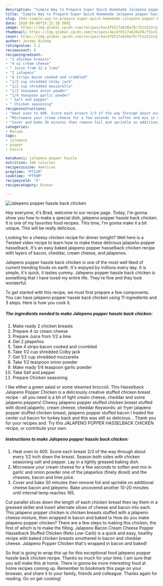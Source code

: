 ```yaml
---
description: "Simple Way to Prepare Super Quick Homemade Jalepeno popper hassle back chicken"
title: "Simple Way to Prepare Super Quick Homemade Jalepeno popper hassle back chicken"
slug: 1542-simple-way-to-prepare-super-quick-homemade-jalepeno-popper-hassle-back-chicken
date: 2020-09-06T15:15:18.509Z
image: https://img-global.cpcdn.com/recipes/4ac4fb517a628a70/751x532cq70/jalepeno-popper-hassle-back-chicken-recipe-main-photo.jpg
thumbnail: https://img-global.cpcdn.com/recipes/4ac4fb517a628a70/751x532cq70/jalepeno-popper-hassle-back-chicken-recipe-main-photo.jpg
cover: https://img-global.cpcdn.com/recipes/4ac4fb517a628a70/751x532cq70/jalepeno-popper-hassle-back-chicken-recipe-main-photo.jpg
author: Jeremy Bishop
ratingvalue: 3.1
reviewcount: 8
recipeingredient:
- "2 chicken breasts"
- "4 oz cream cheese"
- " Juice from 12 a lime"
- "2 jalapeos"
- "4 strips bacon cooked and crumbled"
- "1/2 cup shredded Colby jack"
- "1/2 cup shredded mozzarella"
- "1/2 teaspoon onion powder"
- "1/4 teaspoon garlic powder"
- " Salt and pepper"
- " Chicken seasoning"
recipeinstructions:
- "Heat oven to 400. Score each breast 2/3 of the way through about every 1/2 inch down the breast. Season both sides with chicken seasoning salt and pepper. Lay in a lightly greased baking dish."
- "Microwave your cream cheese for a few seconds to soften and mix in garlic and onion powder one of the jalapeños (finely diced) and the cheeses, bacon and lime juice."
- "Cover and bake 30 minutes then remove foil and sprinkle on additional cheese bacon and jalepeno. Bake uncovered another 10-20 minutes until internal temp reaches 165."
categories:
- Recipe
tags:
- jalepeno
- popper
- hassle

katakunci: jalepeno popper hassle 
nutrition: 168 calories
recipecuisine: American
preptime: "PT12M"
cooktime: "PT59M"
recipeyield: "4"
recipecategory: Dinner

---
```



![Jalepeno popper hassle back chicken](https://img-global.cpcdn.com/recipes/4ac4fb517a628a70/751x532cq70/jalepeno-popper-hassle-back-chicken-recipe-main-photo.jpg)

Hey everyone, it's Brad, welcome to our recipe page. Today, I'm gonna show you how to make a special dish, jalepeno popper hassle back chicken. It is one of my favorites food recipes. This time, I'm gonna make it a bit unique. This will be really delicious.

Looking for a cheesy chicken recipe for dinner tonight? Well here is a Twisted video recipe to learn how to make these delicious jalapeño popper hasselback. It&#39;s an easy baked jalapeno popper hasselback chicken recipe with layers of bacon, cheddar, cream cheese, and jalapenos.

Jalepeno popper hassle back chicken is one of the most well liked of current trending foods on earth. It's enjoyed by millions every day. It is simple, it's quick, it tastes yummy. Jalepeno popper hassle back chicken is something that I have loved my entire life. They're fine and they look wonderful.


To get started with this recipe, we must first prepare a few components. You can have jalepeno popper hassle back chicken using 11 ingredients and 3 steps. Here is how you cook it.

<!--inarticleads1-->

##### The ingredients needed to make Jalepeno popper hassle back chicken:

1. Make ready 2 chicken breasts
1. Prepare 4 oz cream cheese
1. Prepare  Juice from 1/2 a lime
1. Get 2 jalapeños
1. Take 4 strips bacon cooked and crumbled
1. Take 1/2 cup shredded Colby jack
1. Get 1/2 cup shredded mozzarella
1. Take 1/2 teaspoon onion powder
1. Make ready 1/4 teaspoon garlic powder
1. Take  Salt and pepper
1. Prepare  Chicken seasoning


I like either a green salad or some steamed broccoli. This Hasselback Jalapeno Popper Chicken is a deliciously creative stuffed chicken breast recipe - all you need is a bit of light cream cheese, cheddar and some jalapeno peppers! Cheesy jalapeno popper stuffed chicken breast stuffed with diced jalapeño, cream cheese, cheddar Keywords: air fryer jalapeno popper stuffed chicken breast, jalapeno popper stuffed bacon I traded the center cut bacon for turkey back and this was still so delicious… Thank you for your recipes and. Try this JALAPENO POPPER HASSELBACK CHICKEN recipe, or contribute your own. 

<!--inarticleads2-->

##### Instructions to make Jalepeno popper hassle back chicken:

1. Heat oven to 400. Score each breast 2/3 of the way through about every 1/2 inch down the breast. Season both sides with chicken seasoning salt and pepper. Lay in a lightly greased baking dish.
1. Microwave your cream cheese for a few seconds to soften and mix in garlic and onion powder one of the jalapeños (finely diced) and the cheeses, bacon and lime juice.
1. Cover and bake 30 minutes then remove foil and sprinkle on additional cheese bacon and jalepeno. Bake uncovered another 10-20 minutes until internal temp reaches 165.


Cut parallel slices down the length of each chicken breast then lay them in a greased skillet and insert alternate slices of cheese and bacon into each. This jalapeno popper chicken is chicken breasts stuffed with a jalapeno cheese mixture, then wrapped in bacon and baked to How do you make jalapeno popper chicken? There are a few steps to making this chicken, the first of which is to make the filling. Jalapeno Bacon Cream Cheese Popper Hasselback Stuffed Chicken (Keto Low-Carb) is a quick and easy, healthy recipe with baked chicken breasts smothered in bacon and cheddar cheese. Jalapeno Popper Chicken that&#39;s wrapped in bacon and baked! 

So that is going to wrap this up for this exceptional food jalepeno popper hassle back chicken recipe. Thanks so much for your time. I am sure that you will make this at home. There is gonna be more interesting food at home recipes coming up. Remember to bookmark this page on your browser, and share it to your family, friends and colleague. Thanks again for reading. Go on get cooking!
